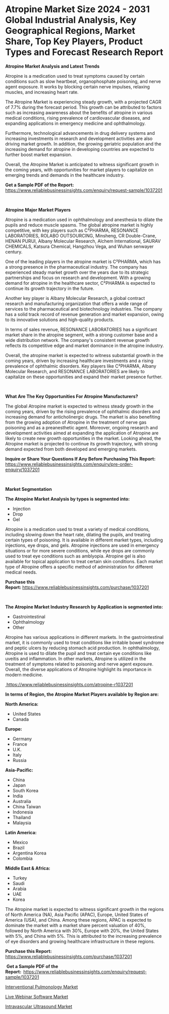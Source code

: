 <p><h1>Atropine Market Size 2024 - 2031 Global Industrial Analysis, Key Geographical Regions, Market Share, Top Key Players, Product Types and Forecast Research Report</h1></p><p><strong>Atropine Market Analysis and Latest Trends</strong></p>
<p><p>Atropine is a medication used to treat symptoms caused by certain conditions such as slow heartbeat, organophosphate poisoning, and nerve agent exposure. It works by blocking certain nerve impulses, relaxing muscles, and increasing heart rate.</p><p>The Atropine Market is experiencing steady growth, with a projected CAGR of 7.7% during the forecast period. This growth can be attributed to factors such as increasing awareness about the benefits of atropine in various medical conditions, rising prevalence of cardiovascular diseases, and expanding applications in emergency medicine and ophthalmology.</p><p>Furthermore, technological advancements in drug delivery systems and increasing investments in research and development activities are also driving market growth. In addition, the growing geriatric population and the increasing demand for atropine in developing countries are expected to further boost market expansion.</p><p>Overall, the Atropine Market is anticipated to witness significant growth in the coming years, with opportunities for market players to capitalize on emerging trends and demands in the healthcare industry.</p></p>
<p><strong>Get a Sample PDF of the Report:&nbsp;</strong> <a href="https://www.reliablebusinessinsights.com/enquiry/request-sample/1037201">https://www.reliablebusinessinsights.com/enquiry/request-sample/1037201</a></p>
<p>&nbsp;</p>
<p><strong>Atropine Major Market Players</strong></p>
<p><p>Atropine is a medication used in ophthalmology and anesthesia to dilate the pupils and reduce muscle spasms. The global atropine market is highly competitive, with key players such as C²PHARMA, RESONANCE LABORATORIES, ROLABO OUTSOURCING, Minsheng, CR Double-Crane, HENAN PURUI, Albany Molecular Research, Alchem International, SAURAV CHEMICALS, Katsura Chemical, Hangzhou Vega, and Wuhan senwayer century.</p><p>One of the leading players in the atropine market is C²PHARMA, which has a strong presence in the pharmaceutical industry. The company has experienced steady market growth over the years due to its strategic partnerships and focus on research and development. With a growing demand for atropine in the healthcare sector, C²PHARMA is expected to continue its growth trajectory in the future.</p><p>Another key player is Albany Molecular Research, a global contract research and manufacturing organization that offers a wide range of services to the pharmaceutical and biotechnology industries. The company has a solid track record of revenue generation and market expansion, owing to its innovative solutions and high-quality products.</p><p>In terms of sales revenue, RESONANCE LABORATORIES has a significant market share in the atropine segment, with a strong customer base and a wide distribution network. The company's consistent revenue growth reflects its competitive edge and market dominance in the atropine industry.</p><p>Overall, the atropine market is expected to witness substantial growth in the coming years, driven by increasing healthcare investments and a rising prevalence of ophthalmic disorders. Key players like C²PHARMA, Albany Molecular Research, and RESONANCE LABORATORIES are likely to capitalize on these opportunities and expand their market presence further.</p></p>
<p>&nbsp;</p>
<p><strong>What Are The Key Opportunities For Atropine Manufacturers?</strong></p>
<p><p>The global Atropine market is expected to witness steady growth in the coming years, driven by the rising prevalence of ophthalmic disorders and increasing demand for anticholinergic drugs. The market is also benefiting from the growing adoption of Atropine in the treatment of nerve gas poisoning and as a preanesthetic agent. Moreover, ongoing research and development activities aimed at expanding the application of Atropine are likely to create new growth opportunities in the market. Looking ahead, the Atropine market is projected to continue its growth trajectory, with strong demand expected from both developed and emerging markets.</p></p>
<p><strong>Inquire or Share Your Questions If Any Before Purchasing This Report:</strong> <a href="https://www.reliablebusinessinsights.com/enquiry/pre-order-enquiry/1037201">https://www.reliablebusinessinsights.com/enquiry/pre-order-enquiry/1037201</a></p>
<p>&nbsp;</p>
<p><strong>Market Segmentation</strong></p>
<p><strong>The Atropine Market Analysis by types is segmented into:</strong></p>
<p><ul><li>Injection</li><li>Drop</li><li>Gel</li></ul></p>
<p><p>Atropine is a medication used to treat a variety of medical conditions, including slowing down the heart rate, dilating the pupils, and treating certain types of poisoning. It is available in different market types, including injections, eye drops, and gels. Atropine injections are used in emergency situations or for more severe conditions, while eye drops are commonly used to treat eye conditions such as amblyopia. Atropine gel is also available for topical application to treat certain skin conditions. Each market type of Atropine offers a specific method of administration for different medical needs.</p></p>
<p><strong>Purchase this Report:&nbsp;</strong><a href="https://www.reliablebusinessinsights.com/purchase/1037201">https://www.reliablebusinessinsights.com/purchase/1037201</a></p>
<p>&nbsp;</p>
<p><strong>The Atropine Market Industry Research by Application is segmented into:</strong></p>
<p><ul><li>Gastrointestinal</li><li>Ophthalmology</li><li>Other</li></ul></p>
<p><p>Atropine has various applications in different markets. In the gastrointestinal market, it is commonly used to treat conditions like irritable bowel syndrome and peptic ulcers by reducing stomach acid production. In ophthalmology, Atropine is used to dilate the pupil and treat certain eye conditions like uveitis and inflammation. In other markets, Atropine is utilized in the treatment of symptoms related to poisoning and nerve agent exposure. Overall, the diverse applications of Atropine highlight its importance in modern medicine.</p></p>
<p><a href="https://www.reliablebusinessinsights.com/atropine-r1037201">&nbsp;https://www.reliablebusinessinsights.com/atropine-r1037201</a></p>
<p><strong>In terms of Region, the Atropine Market Players available by Region are:</strong></p>
<p>
    <p> <strong> North America: </strong>
        <ul>
            <li>United States</li>
            <li>Canada</li>
        </ul>
        </p> 
    <p> <strong> Europe: </strong>
        <ul>
            <li>Germany</li>
            <li>France</li>
            <li>U.K.</li>
            <li>Italy</li>
            <li>Russia</li>
        </ul>
        </p> 
    <p> <strong> Asia-Pacific: </strong>
        <ul>
            <li>China</li>
            <li>Japan</li>
            <li>South Korea</li>
            <li>India</li>
            <li>Australia</li>
            <li>China Taiwan</li>
            <li>Indonesia</li>
            <li>Thailand</li>
            <li>Malaysia</li>
        </ul>
        </p> 
    <p> <strong> Latin America: </strong>
        <ul>
            <li>Mexico</li>
            <li>Brazil</li>
            <li>Argentina Korea</li>
            <li>Colombia</li>
        </ul>
        </p> 
    <p> <strong> Middle East & Africa: </strong>
        <ul>
            <li>Turkey</li>
            <li>Saudi</li>
            <li>Arabia</li>
            <li>UAE</li>
            <li>Korea</li>
        </ul>
    </p>
    </p>
<p><p>The Atropine market is expected to witness significant growth in the regions of North America (NA), Asia Pacific (APAC), Europe, United States of America (USA), and China. Among these regions, APAC is expected to dominate the market with a market share percent valuation of 40%, followed by North America with 30%, Europe with 20%, the United States with 5%, and China with 5%. This is attributed to the increasing prevalence of eye disorders and growing healthcare infrastructure in these regions.</p></p>
<p><strong>Purchase this Report: </strong><a href="https://www.reliablebusinessinsights.com/purchase/1037201">https://www.reliablebusinessinsights.com/purchase/1037201</a></p>
<p>&nbsp;<strong>Get a Sample PDF of the Report:&nbsp;&nbsp;</strong><a href="https://www.reliablebusinessinsights.com/enquiry/request-sample/1037201">https://www.reliablebusinessinsights.com/enquiry/request-sample/1037201</a></p>
<p><strong></strong></p>
<p><p><a href="https://github.com/seekum/Market-Research-Report-List-3/blob/main/interventional-pulmonology-market.md">Interventional Pulmonology Market</a></p><p><a href="https://github.com/bobicer/Market-Research-Report-List-4/blob/main/live-webinar-software-market.md">Live Webinar Software Market</a></p><p><a href="https://github.com/timeliteaut/Market-Research-Report-List-3/blob/main/intravascular-ultrasound-market.md">Intravascular Ultrasound Market</a></p></p>